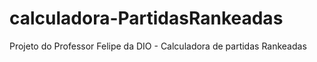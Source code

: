 # calculadora-PartidasRankeadas
Projeto do Professor Felipe da DIO - Calculadora de partidas Rankeadas
